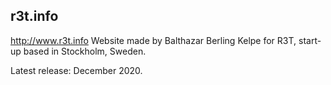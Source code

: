 ## r3t.info

http://www.r3t.info
Website made by Balthazar Berling Kelpe for R3T, start-up based in Stockholm, Sweden.

Latest release: December 2020.